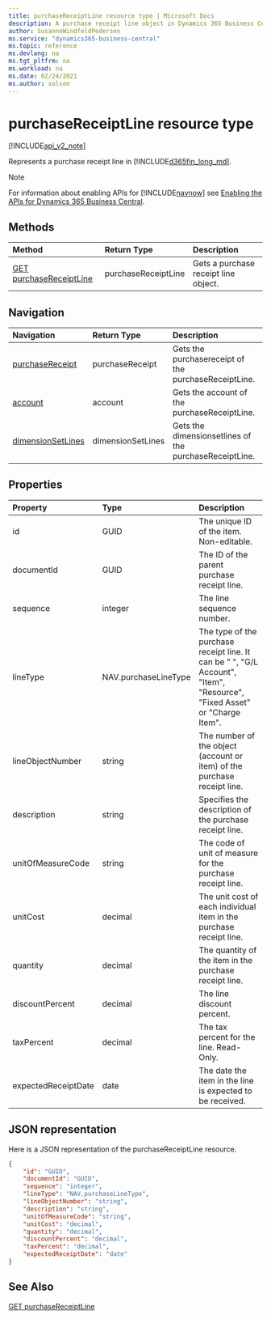 ```yaml
---
title: purchaseReceiptLine resource type | Microsoft Docs
description: A purchase receipt line object in Dynamics 365 Business Central.
author: SusanneWindfeldPedersen
ms.service: "dynamics365-business-central"
ms.topic: reference
ms.devlang: na
ms.tgt_pltfrm: na
ms.workload: na
ms.date: 02/24/2021
ms.author: solsen
---
```


# purchaseReceiptLine resource type

[!INCLUDE[api_v2_note](../../includes/api_v2_note.md)]

<!-- START>DO_NOT_EDIT -->
<!-- IMPORTANT:Do not edit any of the content between here and the END>DO_NOT_EDIT. -->
Represents a purchase receipt line in [!INCLUDE[d365fin_long_md](../../includes/d365fin_long_md.md)].

> [!NOTE]
> For information about enabling APIs for [!INCLUDE[navnow](../../includes/navnow_md.md)] see [Enabling the APIs for Dynamics 365 Business Central](../enabling-apis-for-dynamics-nav.md).

## Methods

| Method | Return Type|Description |
|:--------------------|:-----------|:-------------------------|
|[GET purchaseReceiptLine](../api/dynamics_purchasereceiptline_get.md)|purchaseReceiptLine|Gets a purchase receipt line object.|


## Navigation

| Navigation |Return Type| Description |
|:----------|:----------|:-----------------|
|[purchaseReceipt](dynamics_purchasereceipt.md)|purchaseReceipt |Gets the purchasereceipt of the purchaseReceiptLine.|
|[account](dynamics_account.md)|account |Gets the account of the purchaseReceiptLine.|
|[dimensionSetLines](dynamics_dimensionsetline.md)|dimensionSetLines |Gets the dimensionsetlines of the purchaseReceiptLine.|

## Properties

| Property           | Type   |Description     |
|:-------------------|:-------|:---------------|
|id|GUID|The unique ID of the item. Non-editable.|
|documentId|GUID|The ID of the parent purchase receipt line. |
|sequence|integer|The line sequence number.|
|lineType|NAV.purchaseLineType|The type of the purchase receipt line. It can be " ", "G/L Account", "Item", "Resource", "Fixed Asset" or "Charge Item".|
|lineObjectNumber|string|The number of the object (account or item) of the purchase receipt line.|
|description|string|Specifies the description of the purchase receipt line.|
|unitOfMeasureCode|string|The code of unit of measure for the purchase receipt line.|
|unitCost|decimal|The unit cost of each individual item in the purchase receipt line.|
|quantity|decimal|The quantity of the item in the purchase receipt line.|
|discountPercent|decimal|The line discount percent.    |
|taxPercent|decimal|The tax percent for the line. Read-Only.|
|expectedReceiptDate|date|The date the item in the line is expected to be received.|

## JSON representation

Here is a JSON representation of the purchaseReceiptLine resource.


```json
{
    "id": "GUID",
    "documentId": "GUID",
    "sequence": "integer",
    "lineType": "NAV.purchaseLineType",
    "lineObjectNumber": "string",
    "description": "string",
    "unitOfMeasureCode": "string",
    "unitCost": "decimal",
    "quantity": "decimal",
    "discountPercent": "decimal",
    "taxPercent": "decimal",
    "expectedReceiptDate": "date"
}
```
<!-- IMPORTANT: END>DO_NOT_EDIT -->



## See Also
[GET purchaseReceiptLine](../api/dynamics_purchaseReceiptLine_Get.md)
